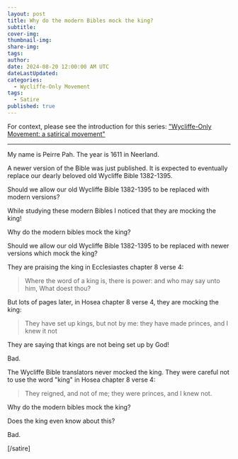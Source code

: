 ```yaml
---
layout: post
title: Why do the modern Bibles mock the king?
subtitle:
cover-img: 
thumbnail-img: 
share-img: 
tags:
author: 
date: 2024-08-20 12:00:00 AM UTC
dateLastUpdated:
categories:
  - Wycliffe-Only Movement
tags: 
  - Satire
published: true
---
```


For context, please see the introduction for this series: ["Wycliffe-Only Movement: a satirical movement"](/2024/08/20/why-do-modern-bibles-mock-the-king)

---

My name is Peirre Pah. The year is 1611 in Neerland. 

A newer version of the Bible was just published. It is expected to eventually replace our dearly beloved old Wycliffe Bible 1382-1395.

Should we allow our old Wycliffe Bible 1382-1395 to be replaced with modern versions?

While studying these modern Bibles I noticed that they are mocking the king!

Why do the modern bibles mock the king?

Should we allow our old Wycliffe Bible 1382-1395 to be replaced with newer versions which mock the king?

They are praising the king in Ecclesiastes chapter 8 verse 4:

<!-- Ecclesiastes 8:4 -->

> Where the word of a king is, there is power: and who may say unto him, What doest thou?

But lots of pages later, in Hosea chapter 8 verse 4, they are mocking the king:

<!-- Hosea 8:4 -->

> They have set up kings, but not by me: they have made princes, and I knew it not

They are saying that kings are not being set up by God!

Bad.

The Wycliffe Bible translators never mocked the king. They were careful not to use the word "king" in Hosea chapter 8 verse 4:

> They reigned, and not of me; they were princes, and I knew not.

Why do the modern bibles mock the king?

Does the king even know about this?

Bad.

[/satire]
